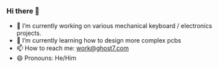### Hi there 👋

- 🔭 I’m currently working on various mechanical keyboard / electronics projects.
- 🌱 I’m currently learning how to design more complex pcbs
- 📫 How to reach me: work@ghost7.com
- 😄 Pronouns: He/Him

<!--
**ghostseven/ghostseven** is a ✨ _special_ ✨ repository because its `README.md` (this file) appears on your GitHub profile.

Here are some ideas to get you started:

- 👯 I’m looking to collaborate on ...
- 🤔 I’m looking for help with ...
- 💬 Ask me about ...
- ⚡ Fun fact: ...
-->

